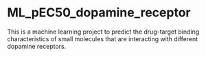 # ML_pEC50_dopamine_receptor
This is a machine learning project to predict the drug-target binding characteristics of small molecules that are interacting with different dopamine receptors. 
